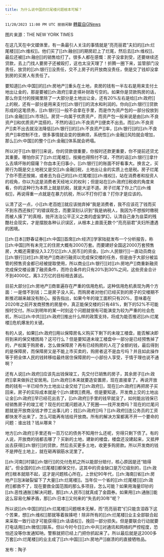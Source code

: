 ```yaml
---
title: 为什么说中国的烂尾楼问题根本可解？
---
```

`11/20/2023 11:00 PM UTC 丽丽闲聊` [轉載自GNews](https://gnews.org/articles/1997431)

图片来源：THE NEW YORK TIMES

在这几天在中文媒体里，有一条最引人关注的事情就是“亮亮丽君”夫妇的[[zh:烂尾楼]][[zh:维权]]。他们买了[[zh:融创]]的期房赶上了烂尾，然后去[[zh:维权]]，最后还被[[zh:融创]]的销售给打了。很多人都在感慨：房子没拿到受，还要继续还贷款，去上门找人要房子还被殴打，这也太没天理了！折腾一圈下来，监管部门没责任，放贷的[[zh:银行]]没责任，交不上房子的开放商没责任，倒是交了钱却没拿到房的买房人有责任了。

要知道[[zh:中国]]的[[zh:房地产]]重头在土地，卖房的钱有一半左右是用来支付土地出让金的，那是要被[[zh:政府]]拿走填补财政亏空的。如果你是贷款购房的话，那么你支付的按揭里除了一大部分是土地出让金，还有20%左右是给[[zh:政府]]上的税，还有一部分是用来支付[[zh:银行]]的流水和利润的。你向[[zh:银行]]贷款形成的这笔债务，[[zh:银行]]一般不会拿在手里，而是作为资产包的一部分投放到[[zh:金融]][[zh:市场]]。房贷一向属于优质资产，而资产包一般来说是由[[zh:不良资产]]和优质资产混搭的，不然的话[[zh:不良资产]]便卖不出去。而[[zh:不良资产]]卖不出去就没法降低[[zh:银行]]的[[zh:不良资产]]率，[[zh:银行]]的[[zh:不良资产]]率控制不住，很多事情就会变的很麻烦，系统性[[zh:金融]]风险就会增加，那么[[zh:中国]]的整个[[zh:金融]]体系就会坍塌。

所以对于[[zh:银行]]来说，你的贷款很重要，你按时还款更重要，你不提前还贷尤其重要。哪怕你买了[[zh:烂尾楼]]，按揭也得照付不误，不然的话[[zh:银行]]拿什么去填坏账的窟窿？你血本无归事小，[[zh:银行]]的账面不好看事大。换言之，买房行为既是交土地税又是交[[zh:金融]]税，土地出让金的实质上也是税。房子烂尾了你不愿还按揭，或者去为自己的[[zh:烂尾楼]][[zh:维权]]，站在消费者和投资人的视角，你以为这是消费者天经地义的权利；但是站在[[zh:政府]]税收的角度来看，你的这种行为本质上就是抗税，就是大逆不道。房子烂尾了你上门[[zh:维权]]，再说得重一点就是在暴力抗税，所以不打你打谁？打你才是应该的。

认清了这一点，小[[zh:老百姓]]就应该抛弃掉“我是消费者，我不应该花了钱而买不到东西还挨打”的错误观念，而要深刻认识到“我是纳税人，我因为不想按时缴税而被人揍了”的真相，抛开法治公平正义之类的虚妄梦幻，认清自己身为韭菜的残酷社会现实，才是摆脱各种认识误区，从根本上直面无数个“亮亮丽君”夫妇所遭遇的困境。

[[zh:日本]]野春证券[[zh:中国]]首席[[zh:经济]]学家陆挺发布一个分析报告，称[[zh:中国]]所有未完工的住房大概有2000万套。而要建好全国这2000万套预售房，大概还需要投入3.2万亿[[zh:人民币]]的资金。[[zh:人民银行]]一直动员商业[[zh:银行]]对[[zh:房地产]]商进行融资以完成保交楼的任务，但是由于大部分被监管的预售资金都已经被提取使用，所以商业[[zh:银行]]对[[zh:房地产]]商重新融资完成保交楼设置了融资条件，而符合条件的只有20%到30%之间，这些资金合计不到4000亿，离3.2万亿的目标相去甚远。

目前大部分[[zh:房地产]]商普遍存在严重的信用危机，这种信用危机表现为两个方面：一是借不到钱；二是房子没人买。而购房者对他们已经买到的房子的交楼期不断推迟越来越没有耐心。报告指出，如果今年的竣工面积只有20%，意味着在2020年之前开发商预售的房屋中，真正能保交楼的只有48%，剩下的52%不可能按时交付。所以到明年的某一时刻这个问题就很有可能演变为较为严重的社会危机，所以[[zh:中共]][[zh:政府]]推出什么样的政策支持，将成为能否推迟[[zh:烂尾楼]]危机爆发的关键。

有的人说，如果[[zh:政府]]用以保障房名义购买下剩下的未竣工楼盘，能否解决即将到来的保交楼困局？这可行么？但是要知道未竣工楼盘中一部分是已经预售掉了的，产权属于购房者，怎么做保障房？再有已经购房的人花了全额的钱，最后得到的是保障房，而保障房又是不能上市买卖的，购房者这不是血亏吗？并且如此操作等于把全体人民的钱转移给最终居住保障房的一小部份人享受，于情于理也说不通啊？

还有人说[[zh:政府]]应该先出钱保竣工，先交付已销售的房子，其余房子[[zh:政府]]拿来做拆迁安居用。[[zh:政府]]本来就要造安置房，现在直接拿了。再说开放商的钱有一半已经作为土地出让金交给了[[zh:政府]]，现在[[zh:政府]]再把房子买回来，房子的实际成本就是个[[zh:建筑]]费用。但是要知道，开发商上交的土地出让金[[zh:政府]]早已经花出去了，[[zh:政府]]手里的钱早就没了，如何能出钱保已经销售房子的竣工呢？现在的烂尾问题进入了死圈——找开发商吗？现在的烂尾问题就是开放商没钱才停工出事儿的；找[[zh:政府]]吗？[[zh:政府]]连公务员的工资都快发不出来了，怎么可能再有钱给开放商。所有的解决方案都离不开一个要命的问题：谁出钱？钱从哪来？

地方[[zh:政府]]手里还有一百万亿的债务不知用什么还呢，穷得只剩下债了。有的人说，开放商的钱都去哪了？买新的土地，建新的楼盘，楼盘还没建起来，又抵押出去获得[[zh:银行]]的贷款，然后去买更多土地，收更多购房款。所以开发商的钱不是押在土地上，就在砸再钢筋水泥里了。

[[zh:河南]]村镇[[zh:银行]]的兑付危机之所以能部分赔付，核心原因是还“赔得起”。但全国的[[zh:烂尾楼]]都保交付，这其中的资金缺口是万亿级别的，[[zh:政府]]根本就赔不起，这才是问题核心所在。上世纪90年代，[[zh:海南]]省[[zh:房地产]]泡沫破裂留下了大量[[zh:烂尾楼]]。当年仅一个省的[[zh:烂尾楼]][[zh:政府]]都救不了，现在要救全国范围的那么多项目，怎么可能？如果用海量印钞的[[zh:恶性通胀]]解决问题，那[[zh:人民币]]就真成了金圆券。如果用[[zh:通胀]]能这么容易化解矛盾，那[[zh:日本]]又何来的“失去的30年”呢？

所以说[[zh:中国]]的[[zh:烂尾楼]]问题根本无解，而“亮亮丽君”们只能含泪吞下这个苦果，想[[zh:维权]]那就等着挨揍吧！除非所有的[[zh:烂尾楼]]业主全部联合起来采取一致行动才可能获得[[zh:话语权]]，挽回一部分损失。但是要联合行动就要打电话用[[zh:微信]]联系，但以今时今日[[zh:中共]]对通讯和网络的严控程度，恐怕还没等你发通知呐，警察就把已经上门把你抓起来了。所以最后就是这2000多万套[[zh:烂尾楼]]的业主成了[[zh:中国]][[zh:房地产]]崩溃的的直接牺牲品。

发布：陶子
